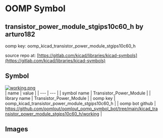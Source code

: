 # OOMP Symbol  
## transistor_power_module_stgips10c60_h  by arturo182  
  
oomp key: oomp_kicad_transistor_power_module_stgips10c60_h  
  
source repo at: [https://gitlab.com/kicad/libraries/kicad-symbols](https://gitlab.com/kicad/libraries/kicad-symbols)  
## Symbol  
  
[![working.png](working_600.png)](working.png)  
| name | value | 
| --- | --- | 
| symbol name | Transistor_Power_Module | 
| library name | Transistor_Power_Module | 
| oomp key | oomp_kicad_transistor_power_module_stgips10c60_h | 
| oomp bot github | https://github.com/oomlout/oomlout_oomp_symbol_bot/tree/main/kicad_transistor_power_module_stgips10c60_h/working | 
## Images  
